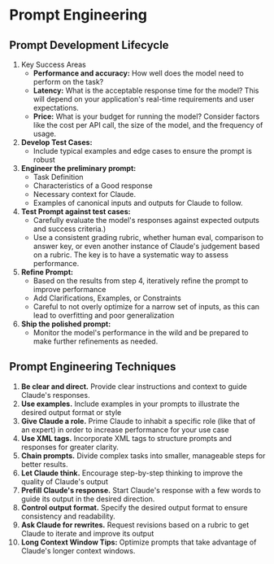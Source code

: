 # Prompt Engineering

## Prompt Development Lifecycle

1. Key Success Areas
    - **Performance and accuracy:** How well does the model need to perform on the task?
    - **Latency:** What is the acceptable response time for the model? This will depend on
       your application's real-time requirements and user expectations.
    - **Price:** What is your budget for running the model? Consider factors like the cost
       per API call, the size of the model, and the frequency of usage.
2. **Develop Test Cases:**
    - Include typical examples and edge cases to ensure the prompt is robust
3. **Engineer the preliminary prompt:**
    - Task Definition
    - Characteristics of a Good response
    - Necessary context for Claude.
    - Examples of canonical inputs and outputs for Claude to follow.
4. **Test Prompt against test cases:**
    - Carefully evaluate the model's responses against expected outputs and success
       criteria.)
    - Use a consistent grading rubric, whether human eval, comparison to answer key, or
      even another instance of Claude's judgement based on a rubric. The key is to have a
      systematic way to assess performance.
5. **Refine Prompt:**
    - Based on the results from step 4, iteratively refine the prompt to improve
      performance
    - Add Clarifications, Examples, or Constraints
    - Careful to not overly optimize for a narrow set of inputs, as this can lead to
      overfitting and poor generalization
6. **Ship the polished prompt:**
    - Monitor the model's performance in the wild and be prepared to make further
      refinements as needed.

## Prompt Engineering Techniques

1. **Be clear and direct.** Provide clear instructions and context to guide Claude's
   responses.
2. **Use examples.** Include examples in your prompts to illustrate the desired output
   format or style
3. **Give Claude a role.** Prime Claude to inhabit a specific role (like that of an
   expert) in order to increase performance for your use case
4. **Use XML tags.** Incorporate XML tags to structure prompts and responses for greater
   clarity.
5. **Chain prompts.** Divide complex tasks into smaller, manageable steps for better
   results.
6. **Let Claude think.** Encourage step-by-step thinking to improve the quality of
   Claude's output
7. **Prefill Claude's response.** Start Claude's response with a few words to guide its
   output in the desired direction.
8. **Control output format.** Specify the desired output format to ensure consistency and
   readability.
9. **Ask Claude for rewrites.** Request revisions based on a rubric to get Claude to
   iterate and improve its output
10. **Long Context Window Tips:** Optimize prompts that take advantage of Claude's longer
    context windows.
